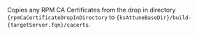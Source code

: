 Copies any RPM CA Certificates from the drop in directory `{rpmCaCertificateDropInDirectory` to `{ksAttuneBaseDir}/build-{targetServer.fqn}/cacerts`.